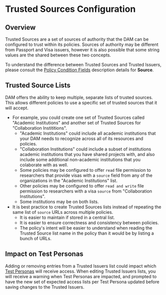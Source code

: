 # Trusted Sources Configuration

## Overview

Trusted Sources are a set of sources of authority that the DAM can be configured
to trust within its policies. Sources of authority may be different from
Passport and Visa issuers, however it is also possible that some string values
are the shared between these two concepts.

To understand the difference between Trusted Sources and Trusted Issuers, please
consult the [Policy Condition Fields](policies.md#policy-condition-fields)
description details for **Source**.

## Trusted Source Lists

DAM offers the ability to keep multiple, separate lists of trusted sources. This
allows different policies to use a specific set of trusted sources that it will
accept.
*  For example, you could create one set of Trusted Sources called "Academic
   Institutions" and another set of Trusted Sources for "Collaboration
   Instititions".
   *  "Academic Institutions" could include all academic institutions that your
      DAM needs to recognize across all of its resources and policies.
   *  "Collaboration Institutions" could include a subset of institutions
      academic institutions that you have shared projects with, and also include
      some additional non-academic institutions that you colaborate with as
      well.
   *  Some policies may be configured to offer `read` file permission to
      researchers that provide visas with a `source` field from any of the
      organizations in the "Academic Institutions" list.
   *  Other policies may be configured to offer `read and write` file permission
      to researchers with a visa `source` from "Collaboration Institutions".
   *  Some institutions may be on both lists.
*  It is best practice to create Trusted Sources lists instead of repeating
   the same list of `source` URLs across multiple policies.
   *  It is easier to maintain if stored in a central list.
   *  It is easier to ensure correctness and consistency between policies.
   *  The policy's intent will be easier to understand when reading the Trusted
      Source list name in the policy than it would be by listing a bunch of
      URLs.

## Impact on Test Personas

Adding or removing entries from a Trusted Issuers list could impact which
[Test Personas](personas.md) will receive access. When editing Trusted Issuers
lists, you will receive a warning when Test Personas are impacted, and prompted
to have the new set of expected access lists per Test Persona updated before
saving changes to the Trusted Issuers.
